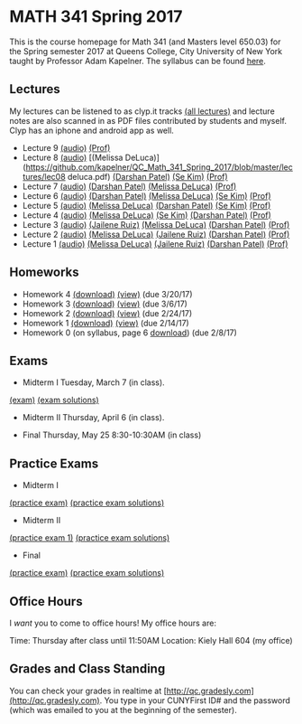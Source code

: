 # MATH 341 Spring 2017

This is the course homepage for Math 341 (and Masters level 650.03) for the Spring semester 2017 at Queens College, City University of New York taught by Professor Adam Kapelner. The syllabus can be found [here](https://github.com/kapelner/QC_Math_341_Spring_2017/blob/master/syllabus/syllabus.pdf).

## Lectures

My lectures can be listened to as clyp.it tracks [(all lectures)](https://clyp.it/search?type=hashtag&query=math_341_spring_2017) and lecture notes are also scanned in as PDF files contributed by students and myself. Clyp has an iphone and android app as well.

<!--
* Lecture 23 [(audio)](https://clyp.it/3ootpia0) [(Marcin Sendrowicz Lecs22&23)](https://github.com/kapelner/QC_Math_341_Spring_2017/blob/master/lectures/lec23marcin.pdf) [(Anvar Ashurov)](https://github.com/kapelner/QC_Math_341_Spring_2017/blob/master/lectures/lec23ash.pdf)  [(Linagyong Chen)](https://github.com/kapelner/QC_Math_341_Spring_2017/blob/master/lectures/lec23chenl.pdf) [(Ken Zou)](https://github.com/kapelner/QC_Math_341_Spring_2017/blob/master/lectures/lec23zou.pdf) [(Sherly Zheng)](https://github.com/kapelner/QC_Math_341_Spring_2017/blob/master/lectures/lec23zheng.pdf) [(Randip Parhar)](https://github.com/kapelner/QC_Math_341_Spring_2017/blob/master/lectures/lec23parhar.pdf) [(Prof)](https://github.com/kapelner/QC_Math_341_Spring_2017/blob/master/lectures/lec23kap.pdf)
* Lecture 22 [(audio)](https://clyp.it/h3jmpbvf) [(Anvar Ashurov)](https://github.com/kapelner/QC_Math_341_Spring_2017/blob/master/lectures/lec22ash.pdf) [(Ken Zou)](https://github.com/kapelner/QC_Math_341_Spring_2017/blob/master/lectures/lec22zou.pdf) [(Sherly Zheng)](https://github.com/kapelner/QC_Math_341_Spring_2017/blob/master/lectures/lec22zheng.pdf) [(Linagyong Chen)](https://github.com/kapelner/QC_Math_341_Spring_2017/blob/master/lectures/lec22chenl.pdf) [(Cynthia Rivera)](https://github.com/kapelner/QC_Math_341_Spring_2017/blob/master/lectures/lec22rivera.pdf) [(Monique Tang)](https://github.com/kapelner/QC_Math_341_Spring_2017/blob/master/lectures/lec22tang.pdf) [(Andrew Kwak)](https://github.com/kapelner/QC_Math_341_Spring_2017/blob/master/lectures/lec22kwak.pdf) [(Prof)](https://github.com/kapelner/QC_Math_341_Spring_2017/blob/master/lectures/lec22kap.pdf)
* Lecture 21 [(audio)](https://clyp.it/pmilrdvr) [(Marcin Sendrowicz)](https://github.com/kapelner/QC_Math_341_Spring_2017/blob/master/lectures/lec21marcin.pdf)  [(Cynthia Rivera)](https://github.com/kapelner/QC_Math_341_Spring_2017/blob/master/lectures/lec21rivera.pdf)[(Liangyong Chen)](https://github.com/kapelner/QC_Math_341_Spring_2017/blob/master/lectures/lec21chenl.pdf) [(Sherly Zheng)](https://github.com/kapelner/QC_Math_341_Spring_2017/blob/master/lectures/lec21zheng.pdf) [(Nhi Tran)](https://github.com/kapelner/QC_Math_341_Spring_2017/blob/master/lectures/lec21tran.pdf) [(Randip Parhar)](https://github.com/kapelner/QC_Math_341_Spring_2017/blob/master/lectures/lec21parhar.pdf) [(Prof)](https://github.com/kapelner/QC_Math_341_Spring_2017/blob/master/lectures/lec21kap.pdf)
* Lecture 20 [(audio)](https://clyp.it/hlw3yd1n) [(Marcin Sendrowicz Lecs19&20)](https://github.com/kapelner/QC_Math_341_Spring_2017/blob/master/lectures/lec20marcin.pdf) [(Cynthia Rivera)](https://github.com/kapelner/QC_Math_341_Spring_2017/blob/master/lectures/lec20rivera.pdf) [(Liangyong Chen)](https://github.com/kapelner/QC_Math_341_Spring_2017/blob/master/lectures/lec20chenl.pdf) [(Randip Parhar)](https://github.com/kapelner/QC_Math_341_Spring_2017/blob/master/lectures/lec20parhar.pdf) [(Sherly Zheng)](https://github.com/kapelner/QC_Math_341_Spring_2017/blob/master/lectures/lec20zheng.pdf) [(Andrew Kwak)](https://github.com/kapelner/QC_Math_341_Spring_2017/blob/master/lectures/lec20kwak.pdf) [(Prof)](https://github.com/kapelner/QC_Math_341_Spring_2017/blob/master/lectures/lec20kap.pdf)
* Lecture 19 [(audio)](https://clyp.it/2z2ankqe) [(Randip Parhar)](https://github.com/kapelner/QC_Math_341_Spring_2017/blob/master/lectures/lec19parhar.pdf) [(Xiaowei Chen)](https://github.com/kapelner/QC_Math_341_Spring_2017/blob/master/lectures/lec19xchen.pdf) [(Linagyong Chen)](https://github.com/kapelner/QC_Math_341_Spring_2017/blob/master/lectures/lec19chen.pdf) [(Anvar Ashurov)](https://github.com/kapelner/QC_Math_341_Spring_2017/blob/master/lectures/lec19ash.pdf) [(Cynthia Rivera)](https://github.com/kapelner/QC_Math_341_Spring_2017/blob/master/lectures/lec19riv.pdf) [(Monique Tang)](https://github.com/kapelner/QC_Math_341_Spring_2017/blob/master/lectures/lec19tang.pdf) [(Prof)](https://github.com/kapelner/QC_Math_341_Spring_2017/blob/master/lectures/lec19kap.pdf)
* Lecture 18 [(audio)](https://clyp.it/p4ka2adx) [(Marcin Sendrowicz Lecs17&18)](https://github.com/kapelner/QC_Math_341_Spring_2017/blob/master/lectures/lec18marcin.pdf) [(Xiaowei Chen)](https://github.com/kapelner/QC_Math_341_Spring_2017/blob/master/lectures/lec18chenx.pdf) [(Liangyong Chen)](https://github.com/kapelner/QC_Math_341_Spring_2017/blob/master/lectures/lec18chen.pdf) [(Cynthia Rivera)](https://github.com/kapelner/QC_Math_341_Spring_2017/blob/master/lectures/lec18riv.pdf) [(Monique Tang)](https://github.com/kapelner/QC_Math_341_Spring_2017/blob/master/lectures/lec18tang.pdf) [(Sherly Zheng)](https://github.com/kapelner/QC_Math_341_Spring_2017/blob/master/lectures/lec18zheng.pdf) [(Randip Parhar)](https://github.com/kapelner/QC_Math_341_Spring_2017/blob/master/lectures/lec18parhar.pdf) [(Anvar Ashurov)](https://github.com/kapelner/QC_Math_341_Spring_2017/blob/master/lectures/lec18ash.pdf) [(Prof)](https://github.com/kapelner/QC_Math_341_Spring_2017/blob/master/lectures/lec18kap.pdf)
* Lecture 17 [(audio)](https://clyp.it/cpfktqg0) [(Xiaowei Chen)](https://github.com/kapelner/QC_Math_341_Spring_2017/blob/master/lectures/lec17chenx.pdf) [(Anvar Ashurov)](https://github.com/kapelner/QC_Math_341_Spring_2017/blob/master/lectures/lec17ash.pdf) [(Monique Tang)](https://github.com/kapelner/QC_Math_341_Spring_2017/blob/master/lectures/lec17tang.pdf) [(Cynthia Rivera)](https://github.com/kapelner/QC_Math_341_Spring_2017/blob/master/lectures/lec17rivera.pdf) [(Nhi Tran)](https://github.com/kapelner/QC_Math_341_Spring_2017/blob/master/lectures/lec17tran.pdf) [(Prof)](https://github.com/kapelner/QC_Math_341_Spring_2017/blob/master/lectures/lec17kap.pdf)
* Lecture 16 [(audio)](https://clyp.it/dtq1weqe) [(Marcin Sendrowicz Lecs14-16)](https://github.com/kapelner/QC_Math_341_Spring_2017/blob/master/lectures/lec16marcin.pdf) [(Xiaowei Chen)](https://github.com/kapelner/QC_Math_341_Spring_2017/blob/master/lectures/lec16chenx.pdf) [(Anvar Ashurov)](https://github.com/kapelner/QC_Math_341_Spring_2017/blob/master/lectures/lec16ash.pdf) [(Cynthia Rivera)](https://github.com/kapelner/QC_Math_341_Spring_2017/blob/master/lectures/lec16rivera.pdf) [(Nhi Tran)](https://github.com/kapelner/QC_Math_341_Spring_2017/blob/master/lectures/lec16tran.pdf)  [(Sherly Zheng)](https://github.com/kapelner/QC_Math_341_Spring_2017/blob/master/lectures/lec16zheng.pdf) [(Prof)](https://github.com/kapelner/QC_Math_341_Spring_2017/blob/master/lectures/lec16kap.pdf)
* Lecture 15 [(audio)](https://clyp.it/lropjc22) [(Randip Parhar)](https://github.com/kapelner/QC_Math_341_Spring_2017/blob/master/lectures/lec15parhar.pdf) [(Anvar Ashurov)](https://github.com/kapelner/QC_Math_341_Spring_2017/blob/master/lectures/lec15ash.pdf) [(Nhi Tran)](https://github.com/kapelner/QC_Math_341_Spring_2017/blob/master/lectures/lec15tran.pdf) [(Sherly Zheng)](https://github.com/kapelner/QC_Math_341_Spring_2017/blob/master/lectures/lec15zheng.pdf) [(Monique Tang)](https://github.com/kapelner/QC_Math_341_Spring_2017/blob/master/lectures/lec15tang.pdf) [(Prof)](https://github.com/kapelner/QC_Math_341_Spring_2017/blob/master/lectures/lec15kap.pdf)
* Lecture 14 [(audio)](https://clyp.it/1hhre5sf) [(Sherly Zheng)](https://github.com/kapelner/QC_Math_341_Spring_2017/blob/master/lectures/lec14zheng.pdf) [(Monique Tang)](https://github.com/kapelner/QC_Math_341_Spring_2017/blob/master/lectures/lec14tang.pdf) [(Nhi Tran)](https://github.com/kapelner/QC_Math_341_Spring_2017/blob/master/lectures/lec14tran.pdf) [(Cynthia Rivera)](https://github.com/kapelner/QC_Math_341_Spring_2017/blob/master/lectures/lec14rivera.pdf) [(Tahir Vali)](https://github.com/kapelner/QC_Math_341_Spring_2017/blob/master/lectures/lec14tahir.pdf) [(Randip Parhar)](https://github.com/kapelner/QC_Math_341_Spring_2017/blob/master/lectures/lec14parhar.pdf) [(Andrew Kwak)](https://github.com/kapelner/QC_Math_341_Spring_2017/blob/master/lectures/lec14kwak.pdf) [(Prof)](https://github.com/kapelner/QC_Math_341_Spring_2017/blob/master/lectures/lec14kap.pdf)
* Lecture 13 [(audio)](https://clyp.it/sry3aigr) [(Marcin Sendrowicz Lec12&13)](https://github.com/kapelner/QC_Math_341_Spring_2017/blob/master/lectures/lec13marcin.pdf)  [(Sherly Zheng)](https://github.com/kapelner/QC_Math_341_Spring_2017/blob/master/lectures/lec13zheng.pdf) [(Nhi Tran)](https://github.com/kapelner/QC_Math_341_Spring_2017/blob/master/lectures/lec13tran.pdf) [(Cynthia Rivera)](https://github.com/kapelner/QC_Math_341_Spring_2017/blob/master/lectures/lec13rivera.pdf) [(Tahir Vali)](https://github.com/kapelner/QC_Math_341_Spring_2017/blob/master/lectures/lec13tahir.pdf) [(Randip Parhar)](https://github.com/kapelner/QC_Math_341_Spring_2017/blob/master/lectures/lec13parhar.pdf) [(Andrew Kwak)](https://github.com/kapelner/QC_Math_341_Spring_2017/blob/master/lectures/lec13kwak.pdf) [(Monique Tang)](https://github.com/kapelner/QC_Math_341_Spring_2017/blob/master/lectures/lec13tang.pdf) [(Prof)](https://github.com/kapelner/QC_Math_341_Spring_2017/blob/master/lectures/lec13kap.pdf)
* Lecture 12 [(audio)](https://clyp.it/jsdqidv5)  [(Sherly Zheng)](https://github.com/kapelner/QC_Math_341_Spring_2017/blob/master/lectures/lec12zheng.pdf) [(Randip Parhar)](https://github.com/kapelner/QC_Math_341_Spring_2017/blob/master/lectures/lec12parhar.pdf) [(Mohammed Jalal)](https://github.com/kapelner/QC_Math_341_Spring_2017/blob/master/lectures/lec12jalal.pdf) [(Tahir Vali)](https://github.com/kapelner/QC_Math_341_Spring_2017/blob/master/lectures/lec12vali.pdf) [(Monique Tang)](https://github.com/kapelner/QC_Math_341_Spring_2017/blob/master/lectures/lec12tang.pdf) [(Prof)](https://github.com/kapelner/QC_Math_341_Spring_2017/blob/master/lectures/lec12kap.pdf)
* Lecture 11 [(audio)](https://clyp.it/55tyrkpw) [(Marcin Sendrowicz Lec10&11)](https://github.com/kapelner/QC_Math_341_Spring_2017/blob/master/lectures/lec11marcin.pdf) [(Randip Parhar)](https://github.com/kapelner/QC_Math_341_Spring_2017/blob/master/lectures/lec11parhar.pdf) [(Mohammed Jalal)](https://github.com/kapelner/QC_Math_341_Spring_2017/blob/master/lectures/lec11jalal.pdf) [(Sherly Zheng)](https://github.com/kapelner/QC_Math_341_Spring_2017/blob/master/lectures/lec11zheng.pdf) [(Nhi Tran)](https://github.com/kapelner/QC_Math_341_Spring_2017/blob/master/lectures/lec11tran.pdf) [(Tahir Vali)](https://github.com/kapelner/QC_Math_341_Spring_2017/blob/master/lectures/lec11vali.pdf) [(Monique Tang)](https://github.com/kapelner/QC_Math_341_Spring_2017/blob/master/lectures/lec11tang.pdf) [(Prof)](https://github.com/kapelner/QC_Math_341_Spring_2017/blob/master/lectures/lec11kap.pdf)
* Lecture 10 [(audio)](https://clyp.it/im3u2zln) [(Mohammed Jalal)](https://github.com/kapelner/QC_Math_341_Spring_2017/blob/master/lectures/lec10jalal.pdf) [(Sherly Zheng)](https://github.com/kapelner/QC_Math_341_Spring_2017/blob/master/lectures/lec10zheng.pdf) [(Nhi Tran)](https://github.com/kapelner/QC_Math_341_Spring_2017/blob/master/lectures/lec10tran.pdf) [(Cynthia Rivera)](https://github.com/kapelner/QC_Math_341_Spring_2017/blob/master/lectures/lec10riv.pdf) [(Andrew Kwak)](https://github.com/kapelner/QC_Math_341_Spring_2017/blob/master/lectures/lec10kwak.pdf) [(Monique Tang)](https://github.com/kapelner/QC_Math_341_Spring_2017/blob/master/lectures/lec10tang.pdf) [(Prof)](https://github.com/kapelner/QC_Math_341_Spring_2017/blob/master/lectures/lec10kap.pdf)-->
* Lecture 9 [(audio)](https://clyp.it/qzpsqdtk) [(Prof)](https://github.com/kapelner/QC_Math_341_Spring_2017/blob/master/lectures/lec09kap.pdf)
* Lecture 8 [(audio)](https://clyp.it/3anczoqk) [(Melissa DeLuca)](https://github.com/kapelner/QC_Math_341_Spring_2017/blob/master/lectures/lec08
deluca.pdf) [(Darshan Patel)](https://github.com/kapelner/QC_Math_341_Spring_2017/blob/master/lectures/lec08patel.pdf) [(Se Kim)](https://github.com/kapelner/QC_Math_341_Spring_2017/blob/master/lectures/lec08kim.pdf) [(Prof)](https://github.com/kapelner/QC_Math_341_Spring_2017/blob/master/lectures/lec08kap.pdf)
* Lecture 7 [(audio)](https://clyp.it/j42yj0zj) [(Darshan Patel)](https://github.com/kapelner/QC_Math_341_Spring_2017/blob/master/lectures/lec07patel.pdf) [(Melissa DeLuca)](https://github.com/kapelner/QC_Math_341_Spring_2017/blob/master/lectures/lec07deluca.pdf) [(Prof)](https://github.com/kapelner/QC_Math_341_Spring_2017/blob/master/lectures/lec07kap.pdf)
* Lecture 6 [(audio)](https://clyp.it/mnmksc21) [(Darshan Patel)](https://github.com/kapelner/QC_Math_341_Spring_2017/blob/master/lectures/lec06patel.pdf) [(Melissa DeLuca)](https://github.com/kapelner/QC_Math_341_Spring_2017/blob/master/lectures/lec06deluca.pdf) [(Se Kim)](https://github.com/kapelner/QC_Math_341_Spring_2017/blob/master/lectures/lec06kim.pdf) [(Prof)](https://github.com/kapelner/QC_Math_341_Spring_2017/blob/master/lectures/lec06kap.pdf)
* Lecture 5 [(audio)](https://clyp.it/4caaa2hf) [(Melissa DeLuca)](https://github.com/kapelner/QC_Math_341_Spring_2017/blob/master/lectures/lec05deluca.pdf) [(Darshan Patel)](https://github.com/kapelner/QC_Math_341_Spring_2017/blob/master/lectures/lec05patel.pdf) [(Se Kim)](https://github.com/kapelner/QC_Math_341_Spring_2017/blob/master/lectures/lec05kim.pdf) [(Prof)](https://github.com/kapelner/QC_Math_341_Spring_2017/blob/master/lectures/lec05kap.pdf)
* Lecture 4 [(audio)](https://clyp.it/s3qdmrs5) [(Melissa DeLuca)](https://github.com/kapelner/QC_Math_341_Spring_2017/blob/master/lectures/lec04deluca.pdf) [(Se Kim)](https://github.com/kapelner/QC_Math_341_Spring_2017/blob/master/lectures/lec04kim.pdf) [(Darshan Patel)](https://github.com/kapelner/QC_Math_341_Spring_2017/blob/master/lectures/lec04patel.pdf) [(Prof)](https://github.com/kapelner/QC_Math_341_Spring_2017/blob/master/lectures/lec04kap.pdf)
* Lecture 3 [(audio)](https://clyp.it/0ji0q05p) [(Jailene Ruiz)](https://github.com/kapelner/QC_Math_341_Spring_2017/blob/master/lectures/lec03ruiz.pdf) [(Melissa DeLuca)](https://github.com/kapelner/QC_Math_341_Spring_2017/blob/master/lectures/lec03deluca.pdf) [(Darshan Patel)](https://github.com/kapelner/QC_Math_341_Spring_2017/blob/master/lectures/lec03patel.pdf) [(Prof)](https://github.com/kapelner/QC_Math_341_Spring_2017/blob/master/lectures/lec03kap.pdf)
* Lecture 2 [(audio)](https://clyp.it/h5amuqhc) [(Melissa DeLuca)](https://github.com/kapelner/QC_Math_341_Spring_2017/blob/master/lectures/lec02deluca.pdf) [(Jailene Ruiz)](https://github.com/kapelner/QC_Math_341_Spring_2017/blob/master/lectures/lec02ruiz.pdf) [(Darshan Patel)](https://github.com/kapelner/QC_Math_341_Spring_2017/blob/master/lectures/lec02patel.pdf) [(Prof)](https://github.com/kapelner/QC_Math_341_Spring_2017/blob/master/lectures/lec02kap.pdf)
* Lecture 1 [(audio)](https://clyp.it/y44inqhg) [(Melissa DeLuca)](https://github.com/kapelner/QC_Math_341_Spring_2017/blob/master/lectures/lec01deluca.pdf) [(Jailene Ruiz)](https://github.com/kapelner/QC_Math_341_Spring_2017/blob/master/lectures/lec01ruiz.pdf) [(Darshan Patel)](https://github.com/kapelner/QC_Math_341_Spring_2017/blob/master/lectures/lec01patel.pdf) [(Prof)](https://github.com/kapelner/QC_Math_341_Spring_2017/blob/master/lectures/lec01kap.pdf)


## Homeworks

<!--
* Homework 9 [(download)](https://github.com/kapelner/QC_Math_341_Spring_2017/blob/master/homeworks/hw09/hw09.pdf?raw=true) [(view)](https://github.com/kapelner/QC_Math_341_Spring_2017/blob/master/homeworks/hw09/hw09.pdf) (due 12/12/17)
* Homework 8 [(download)](https://github.com/kapelner/QC_Math_341_Spring_2017/blob/master/homeworks/hw08/hw08.pdf?raw=true) [(view)](https://github.com/kapelner/QC_Math_341_Spring_2017/blob/master/homeworks/hw08/hw08.pdf) (due 12/2/17)
* Homework 7 [(download)](https://github.com/kapelner/QC_Math_341_Spring_2017/blob/master/homeworks/hw07/hw07.pdf?raw=true) [(view)](https://github.com/kapelner/QC_Math_341_Spring_2017/blob/master/homeworks/hw07/hw07.pdf) (due 11/23/17)
* Homework 6 [(download)](https://github.com/kapelner/QC_Math_341_Spring_2017/blob/master/homeworks/hw06/hw06.pdf?raw=true) [(view)](https://github.com/kapelner/QC_Math_341_Spring_2017/blob/master/homeworks/hw06/hw06.pdf) (due 11/11/17)
* Homework 5 [(download)](https://github.com/kapelner/QC_Math_341_Spring_2017/blob/master/homeworks/hw05/hw05.pdf?raw=true) [(view)](https://github.com/kapelner/QC_Math_341_Spring_2017/blob/master/homeworks/hw05/hw05.pdf) (due 10/27/17)-->
* Homework 4 [(download)](https://github.com/kapelner/QC_Math_341_Spring_2017/blob/master/homeworks/hw04/hw04.pdf?raw=true) [(view)](https://github.com/kapelner/QC_Math_341_Spring_2017/blob/master/homeworks/hw04/hw04.pdf) (due 3/20/17)
* Homework 3 [(download)](https://github.com/kapelner/QC_Math_341_Spring_2017/blob/master/homeworks/hw03/hw03.pdf?raw=true) [(view)](https://github.com/kapelner/QC_Math_341_Spring_2017/blob/master/homeworks/hw03/hw03.pdf) (due 3/6/17)
* Homework 2 [(download)](https://github.com/kapelner/QC_Math_341_Spring_2017/blob/master/homeworks/hw02/hw02.pdf?raw=true) [(view)](https://github.com/kapelner/QC_Math_341_Spring_2017/blob/master/homeworks/hw02/hw02.pdf) (due 2/24/17)
* Homework 1 [(download)](https://github.com/kapelner/QC_Math_341_Spring_2017/blob/master/homeworks/hw01/hw01.pdf?raw=true) [(view)](https://github.com/kapelner/QC_Math_341_Spring_2017/blob/master/homeworks/hw01/hw01.pdf) (due 2/14/17)
* Homework 0 (on syllabus, page 6 [download](https://github.com/kapelner/QC_Math_341_Spring_2017/blob/master/syllabus/syllabus.pdf?raw=true)) (due 2/8/17)

## Exams

* Midterm I Tuesday, March 7 (in class).

[(exam)](https://github.com/kapelner/QC_Math_341_Spring_2017/blob/master/exams/midterm1/midterm1.pdf) [(exam solutions)](https://github.com/kapelner/QC_Math_341_Spring_2017/blob/master/exams/midterm1/midterm1_solutions.pdf)

* Midterm II Thursday, April 6 (in class).

<!--[(exam)](https://github.com/kapelner/QC_Math_341_Spring_2017/blob/master/exams/midterm2/midterm2.pdf) [(exam solutions)](https://github.com/kapelner/QC_Math_341_Spring_2017/blob/master/exams/midterm2/midterm2_solutions.pdf)-->

* Final Thursday, May 25 8:30-10:30AM (in class)

<!--[(exam)](https://github.com/kapelner/QC_Math_341_Spring_2017/blob/master/exams/final/final.pdf) [(exam solutions)](https://github.com/kapelner/QC_Math_341_Spring_2017/blob/master/exams/final/final_solutions.pdf)-->

## Practice Exams

* Midterm I

[(practice exam)](https://github.com/kapelner/QC_Math_390.03-02_Spr_2016/blob/master/exams/midterm1/midterm1.pdf) [(practice exam solutions)](https://github.com/kapelner/QC_Math_390.03-02_Spr_2016/blob/master/exams/midterm1/midterm1_solutions.pdf)


* Midterm II

[(practice exam 1)](https://github.com/kapelner/QC_Math_390.03-02_Spr_2016/blob/master/exams/midterm2/midterm2.pdf) [(practice exam solutions)](https://github.com/kapelner/QC_Math_390.03-02_Spr_2016/blob/master/exams/midterm2/midterm2_solutions.pdf)

* Final

[(practice exam)](https://github.com/kapelner/QC_Math_390.03-02_Spr_2016/blob/master/exams/final/final.pdf) [(practice exam solutions)](https://github.com/kapelner/QC_Math_390.03-02_Spr_2016/blob/master/exams/final/final_solutions.pdf)  

## Office Hours

I *want* you to come to office hours! My office hours are:

Time: Thursday after class until 11:50AM
Location: Kiely Hall 604 (my office)

## Grades and Class Standing

You can check your grades in realtime at [http://qc.gradesly.com](http://qc.gradesly.com). You type in your CUNYFirst ID# and the password (which was emailed to you at the beginning of the semester).
